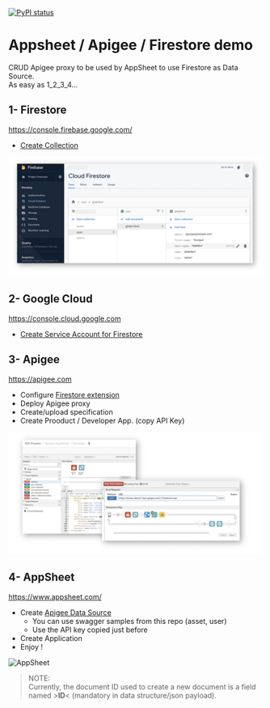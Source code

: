 [![PyPI status](https://img.shields.io/pypi/status/ansicolortags.svg)](https://pypi.python.org/pypi/ansicolortags/) 

# Appsheet / Apigee / Firestore demo

CRUD Apigee proxy to be used by AppSheet to use Firestore as Data Source.<br>
As easy as 1_2_3_4...

## 1- Firestore

https://console.firebase.google.com/

- [Create Collection](https://firebase.google.com/docs/firestore/quickstart)

![Firestore](Images/firestore.jpg)

## 2- Google Cloud

https://console.cloud.google.com

- [Create Service Account for Firestore](https://firebase.google.com/docs/admin/setup#add_firebase_to_your_app)

## 3- Apigee 

https://apigee.com

- Configure [Firestore extension](https://docs.apigee.com/api-platform/reference/extensions/google-cloud-firestore/google-cloud-firestore-extension-120)
- Deploy Apigee proxy
- Create/upload specification
- Create Prooduct / Developer App. (copy API Key)

![Apigee](Images/apigee.jpg)

## 4- AppSheet 

https://www.appsheet.com/

- Create [Apigee Data Source](https://www.appsheet.com/Account/Account/Sources)
    - You can use swagger samples from this repo (asset, user)
    - Use the API key copied just before
- Create Application
- Enjoy !

![AppSheet](Images/appsheeet.jpg)

> NOTE:  
> Currently, the document ID used to create a new document is a field named >**ID**< (mandatory in data structure/json payload).
